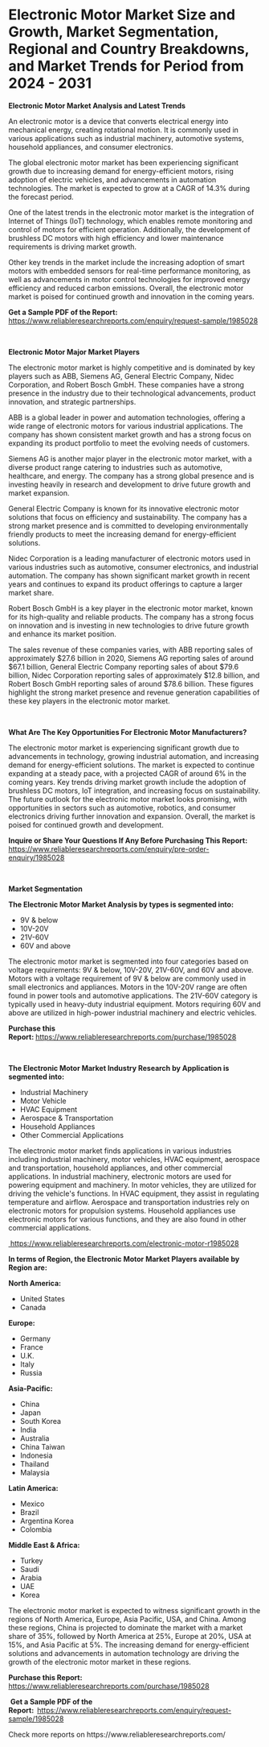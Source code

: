 <p><h1>Electronic Motor Market Size and Growth, Market Segmentation, Regional and Country Breakdowns, and Market Trends for Period from 2024 -  2031</h1></p><p><strong>Electronic Motor Market Analysis and Latest Trends</strong></p>
<p><p>An electronic motor is a device that converts electrical energy into mechanical energy, creating rotational motion. It is commonly used in various applications such as industrial machinery, automotive systems, household appliances, and consumer electronics.</p><p>The global electronic motor market has been experiencing significant growth due to increasing demand for energy-efficient motors, rising adoption of electric vehicles, and advancements in automation technologies. The market is expected to grow at a CAGR of 14.3% during the forecast period.</p><p>One of the latest trends in the electronic motor market is the integration of Internet of Things (IoT) technology, which enables remote monitoring and control of motors for efficient operation. Additionally, the development of brushless DC motors with high efficiency and lower maintenance requirements is driving market growth.</p><p>Other key trends in the market include the increasing adoption of smart motors with embedded sensors for real-time performance monitoring, as well as advancements in motor control technologies for improved energy efficiency and reduced carbon emissions. Overall, the electronic motor market is poised for continued growth and innovation in the coming years.</p></p>
<p><strong>Get a Sample PDF of the Report:&nbsp;</strong> <a href="https://www.reliableresearchreports.com/enquiry/request-sample/1985028">https://www.reliableresearchreports.com/enquiry/request-sample/1985028</a></p>
<p>&nbsp;</p>
<p><strong>Electronic Motor Major Market Players</strong></p>
<p><p>The electronic motor market is highly competitive and is dominated by key players such as ABB, Siemens AG, General Electric Company, Nidec Corporation, and Robert Bosch GmbH. These companies have a strong presence in the industry due to their technological advancements, product innovation, and strategic partnerships.</p><p>ABB is a global leader in power and automation technologies, offering a wide range of electronic motors for various industrial applications. The company has shown consistent market growth and has a strong focus on expanding its product portfolio to meet the evolving needs of customers.</p><p>Siemens AG is another major player in the electronic motor market, with a diverse product range catering to industries such as automotive, healthcare, and energy. The company has a strong global presence and is investing heavily in research and development to drive future growth and market expansion.</p><p>General Electric Company is known for its innovative electronic motor solutions that focus on efficiency and sustainability. The company has a strong market presence and is committed to developing environmentally friendly products to meet the increasing demand for energy-efficient solutions.</p><p>Nidec Corporation is a leading manufacturer of electronic motors used in various industries such as automotive, consumer electronics, and industrial automation. The company has shown significant market growth in recent years and continues to expand its product offerings to capture a larger market share.</p><p>Robert Bosch GmbH is a key player in the electronic motor market, known for its high-quality and reliable products. The company has a strong focus on innovation and is investing in new technologies to drive future growth and enhance its market position.</p><p>The sales revenue of these companies varies, with ABB reporting sales of approximately $27.6 billion in 2020, Siemens AG reporting sales of around $67.1 billion, General Electric Company reporting sales of about $79.6 billion, Nidec Corporation reporting sales of approximately $12.8 billion, and Robert Bosch GmbH reporting sales of around $78.6 billion. These figures highlight the strong market presence and revenue generation capabilities of these key players in the electronic motor market.</p></p>
<p>&nbsp;</p>
<p><strong>What Are The Key Opportunities For Electronic Motor Manufacturers?</strong></p>
<p><p>The electronic motor market is experiencing significant growth due to advancements in technology, growing industrial automation, and increasing demand for energy-efficient solutions. The market is expected to continue expanding at a steady pace, with a projected CAGR of around 6% in the coming years. Key trends driving market growth include the adoption of brushless DC motors, IoT integration, and increasing focus on sustainability. The future outlook for the electronic motor market looks promising, with opportunities in sectors such as automotive, robotics, and consumer electronics driving further innovation and expansion. Overall, the market is poised for continued growth and development.</p></p>
<p><strong>Inquire or Share Your Questions If Any Before Purchasing This Report:</strong> <a href="https://www.reliableresearchreports.com/enquiry/pre-order-enquiry/1985028">https://www.reliableresearchreports.com/enquiry/pre-order-enquiry/1985028</a></p>
<p>&nbsp;</p>
<p><strong>Market Segmentation</strong></p>
<p><strong>The Electronic Motor Market Analysis by types is segmented into:</strong></p>
<p><ul><li>9V & below</li><li>10V-20V</li><li>21V-60V</li><li>60V and above</li></ul></p>
<p><p>The electronic motor market is segmented into four categories based on voltage requirements: 9V & below, 10V-20V, 21V-60V, and 60V and above. Motors with a voltage requirement of 9V & below are commonly used in small electronics and appliances. Motors in the 10V-20V range are often found in power tools and automotive applications. The 21V-60V category is typically used in heavy-duty industrial equipment. Motors requiring 60V and above are utilized in high-power industrial machinery and electric vehicles.</p></p>
<p><strong>Purchase this Report:&nbsp;</strong><a href="https://www.reliableresearchreports.com/purchase/1985028">https://www.reliableresearchreports.com/purchase/1985028</a></p>
<p>&nbsp;</p>
<p><strong>The Electronic Motor Market Industry Research by Application is segmented into:</strong></p>
<p><ul><li>Industrial Machinery</li><li>Motor Vehicle</li><li>HVAC Equipment</li><li>Aerospace & Transportation</li><li>Household Appliances</li><li>Other Commercial Applications</li></ul></p>
<p><p>The electronic motor market finds applications in various industries including industrial machinery, motor vehicles, HVAC equipment, aerospace and transportation, household appliances, and other commercial applications. In industrial machinery, electronic motors are used for powering equipment and machinery. In motor vehicles, they are utilized for driving the vehicle's functions. In HVAC equipment, they assist in regulating temperature and airflow. Aerospace and transportation industries rely on electronic motors for propulsion systems. Household appliances use electronic motors for various functions, and they are also found in other commercial applications.</p></p>
<p><a href="https://www.reliableresearchreports.com/electronic-motor-r1985028">&nbsp;https://www.reliableresearchreports.com/electronic-motor-r1985028</a></p>
<p><strong>In terms of Region, the Electronic Motor Market Players available by Region are:</strong></p>
<p>
    <p> <strong> North America: </strong>
        <ul>
            <li>United States</li>
            <li>Canada</li>
        </ul>
        </p> 
    <p> <strong> Europe: </strong>
        <ul>
            <li>Germany</li>
            <li>France</li>
            <li>U.K.</li>
            <li>Italy</li>
            <li>Russia</li>
        </ul>
        </p> 
    <p> <strong> Asia-Pacific: </strong>
        <ul>
            <li>China</li>
            <li>Japan</li>
            <li>South Korea</li>
            <li>India</li>
            <li>Australia</li>
            <li>China Taiwan</li>
            <li>Indonesia</li>
            <li>Thailand</li>
            <li>Malaysia</li>
        </ul>
        </p> 
    <p> <strong> Latin America: </strong>
        <ul>
            <li>Mexico</li>
            <li>Brazil</li>
            <li>Argentina Korea</li>
            <li>Colombia</li>
        </ul>
        </p> 
    <p> <strong> Middle East & Africa: </strong>
        <ul>
            <li>Turkey</li>
            <li>Saudi</li>
            <li>Arabia</li>
            <li>UAE</li>
            <li>Korea</li>
        </ul>
    </p>
    </p>
<p><p>The electronic motor market is expected to witness significant growth in the regions of North America, Europe, Asia Pacific, USA, and China. Among these regions, China is projected to dominate the market with a market share of 35%, followed by North America at 25%, Europe at 20%, USA at 15%, and Asia Pacific at 5%. The increasing demand for energy-efficient solutions and advancements in automation technology are driving the growth of the electronic motor market in these regions.</p></p>
<p><strong>Purchase this Report: </strong><a href="https://www.reliableresearchreports.com/purchase/1985028">https://www.reliableresearchreports.com/purchase/1985028</a></p>
<p>&nbsp;<strong>Get a Sample PDF of the Report:&nbsp;&nbsp;</strong><a href="https://www.reliableresearchreports.com/enquiry/request-sample/1985028">https://www.reliableresearchreports.com/enquiry/request-sample/1985028</a></p>
<p><strong></strong></p>
<p>Check more reports on https://www.reliableresearchreports.com/</p>